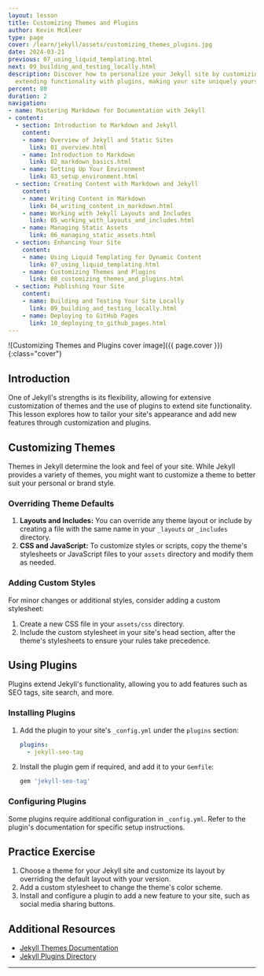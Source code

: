 ```yaml
---
layout: lesson
title: Customizing Themes and Plugins
author: Kevin McAleer
type: page
cover: /learn/jekyll/assets/customizing_themes_plugins.jpg
date: 2024-03-21
previous: 07_using_liquid_templating.html
next: 09_building_and_testing_locally.html
description: Discover how to personalize your Jekyll site by customizing themes and
  extending functionality with plugins, making your site uniquely yours.
percent: 80
duration: 2
navigation:
- name: Mastering Markdown for Documentation with Jekyll
- content:
  - section: Introduction to Markdown and Jekyll
    content:
    - name: Overview of Jekyll and Static Sites
      link: 01_overview.html
    - name: Introduction to Markdown
      link: 02_markdown_basics.html
    - name: Setting Up Your Environment
      link: 03_setup_environment.html
  - section: Creating Content with Markdown and Jekyll
    content:
    - name: Writing Content in Markdown
      link: 04_writing_content_in_markdown.html
    - name: Working with Jekyll Layouts and Includes
      link: 05_working_with_layouts_and_includes.html
    - name: Managing Static Assets
      link: 06_managing_static_assets.html
  - section: Enhancing Your Site
    content:
    - name: Using Liquid Templating for Dynamic Content
      link: 07_using_liquid_templating.html
    - name: Customizing Themes and Plugins
      link: 08_customizing_themes_and_plugins.html
  - section: Publishing Your Site
    content:
    - name: Building and Testing Your Site Locally
      link: 09_building_and_testing_locally.html
    - name: Deploying to GitHub Pages
      link: 10_deploying_to_github_pages.html
---
```



![Customizing Themes and Plugins cover image]({{ page.cover }}){:class="cover"}

## Introduction

One of Jekyll's strengths is its flexibility, allowing for extensive customization of themes and the use of plugins to extend site functionality. This lesson explores how to tailor your site's appearance and add new features through customization and plugins.

## Customizing Themes

Themes in Jekyll determine the look and feel of your site. While Jekyll provides a variety of themes, you might want to customize a theme to better suit your personal or brand style.

### Overriding Theme Defaults

1. **Layouts and Includes:** You can override any theme layout or include by creating a file with the same name in your `_layouts` or `_includes` directory.
2. **CSS and JavaScript:** To customize styles or scripts, copy the theme's stylesheets or JavaScript files to your `assets` directory and modify them as needed.

### Adding Custom Styles

For minor changes or additional styles, consider adding a custom stylesheet:

1. Create a new CSS file in your `assets/css` directory.
2. Include the custom stylesheet in your site's head section, after the theme's stylesheets to ensure your rules take precedence.

## Using Plugins

Plugins extend Jekyll's functionality, allowing you to add features such as SEO tags, site search, and more.

### Installing Plugins

1. Add the plugin to your site's `_config.yml` under the `plugins` section:
   ```yaml
   plugins:
     - jekyll-seo-tag
   ```
2. Install the plugin gem if required, and add it to your `Gemfile`:
   ```ruby
   gem 'jekyll-seo-tag'
   ```

### Configuring Plugins

Some plugins require additional configuration in `_config.yml`. Refer to the plugin's documentation for specific setup instructions.

## Practice Exercise

1. Choose a theme for your Jekyll site and customize its layout by overriding the default layout with your version.
2. Add a custom stylesheet to change the theme's color scheme.
3. Install and configure a plugin to add a new feature to your site, such as social media sharing buttons.

## Additional Resources

- [Jekyll Themes Documentation](https://jekyllrb.com/docs/themes/)
- [Jekyll Plugins Directory](https://jekyllrb.com/docs/plugins/)

---
